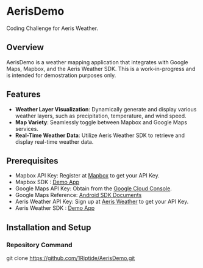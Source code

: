# AerisDemo
Coding Challenge for Aeris Weather.

## Overview
AerisDemo is a weather mapping application that integrates with Google Maps, Mapbox, and the Aeris Weather SDK. This is a work-in-progress and is intended for demostration purposes only. 

## Features
- **Weather Layer Visualization**: Dynamically generate and display various weather layers, such as precipitation, temperature, and wind speed.
- **Map Variety**: Seamlessly toggle between Mapbox and Google Maps services.
- **Real-Time Weather Data**: Utilize Aeris Weather SDK to retrieve and display real-time weather data.

## Prerequisites
- Mapbox API Key: Register at [Mapbox](https://www.mapbox.com/) to get your API Key.
- Mapbox SDK : [Demo App](https://github.com/mapbox/mapbox-android-demo)
- Google Maps API Key: Obtain from the [Google Cloud Console](https://cloud.google.com/maps-platform/).
- Google Maps Reference: [Android SDK Documents](https://developers.google.com/maps/documentation/android-sdk/config)
- Aeris Weather API Key: Sign up at [Aeris Weather](https://www.aerisweather.com/signup/) to get your API Key.
- Aeris Weather SDK : [Demo App](https://github.com/aerisweather/mapsgl-android-webview)

## Installation and Setup
### Repository Command
git clone https://github.com/1Riptide/AerisDemo.git
